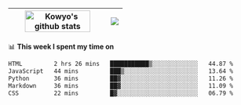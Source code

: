 | <a href="https://github.com/anuraghazra/github-readme-stats"><img width="85%" src="https://github-readme-stats.vercel.app/api?username=kowyo&show_icons=true&hide_border=true&theme=transparent" alt="Kowyo's github stats" /></a> | <a href="https://github.com/anuraghazra/github-readme-stats"><img align="center" src="https://github-readme-stats.vercel.app/api/top-langs/?username=kowyo&exclude_repo=Engineering-Competition-Robot,mobile-robot&hide=c,assembly,shaderlab,hlsl,mathematica,cmake&layout=compact&hide_border=true&theme=transparent" /></a> |
| ------------- | ------------- |

📊 **This week I spent my time on**
<!--START_SECTION:waka-->

```txt
HTML         2 hrs 26 mins   ███████████▒░░░░░░░░░░░░░   44.87 %
JavaScript   44 mins         ███▒░░░░░░░░░░░░░░░░░░░░░   13.64 %
Python       36 mins         ██▓░░░░░░░░░░░░░░░░░░░░░░   11.26 %
Markdown     36 mins         ██▓░░░░░░░░░░░░░░░░░░░░░░   11.09 %
CSS          22 mins         █▓░░░░░░░░░░░░░░░░░░░░░░░   06.79 %
```

<!--END_SECTION:waka-->
